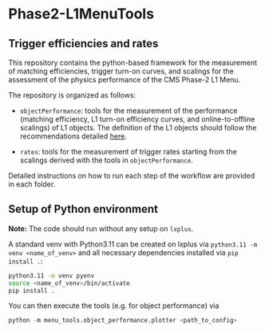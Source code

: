 # Phase2-L1MenuTools

## Trigger efficiencies and rates

  This repository contains the python-based framework for the measurement of matching efficiencies, trigger turn-on curves, and scalings for the assessment of the physics performance of the CMS Phase-2 L1 Menu.

  The repository is organized as follows:

  * `objectPerformance`: tools for the measurement of the performance (matching efficiency, L1 turn-on efficiency curves, and online-to-offline scalings) of L1 objects. The definition of the L1 objects should follow the recommendations detailed [here](https://twiki.cern.ch/twiki/bin/view/CMS/PhaseIIL1TriggerMenuTools).

  * `rates`: tools for the measurement of trigger rates starting from the scalings derived with the tools in `objectPerformance`.

  Detailed instructions on how to run each step of the workflow are
  provided in each folder.

## Setup of Python environment
  **Note:** The code should run without any setup on `lxplus`.

  A standard venv with Python3.11 can be created on lxplus
  via `python3.11 -m venv <name_of_venv>` and all necessary
  dependencies installed via `pip install .`:

  ```bash
  python3.11 -m venv pyenv
  source <name_of_venv>/bin/activate
  pip install .
  ```

  You can then execute the tools (e.g. for object performance) via

  ```python
  python -m menu_tools.object_performance.plotter <path_to_config>
  ```

